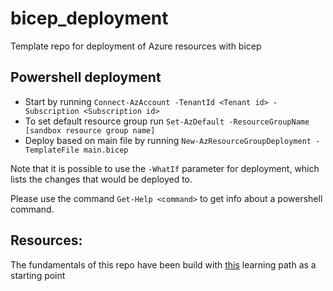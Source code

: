 # bicep_deployment
Template repo for deployment of Azure resources with bicep


## Powershell deployment
* Start by running `Connect-AzAccount -TenantId <Tenant id> -Subscription <Subscription id>` 
* To set default resource group run `Set-AzDefault -ResourceGroupName [sandbox resource group name]` 
* Deploy based on main file by running `New-AzResourceGroupDeployment -TemplateFile main.bicep`

Note that it is possible to use the `-WhatIf` parameter for deployment, which lists the changes that would be deployed to.

Please use the command `Get-Help <command>` to get info about a powershell command.



## Resources:
The fundamentals of this repo have been build with [this](https://learn.microsoft.com/en-us/training/paths/fundamentals-bicep/) learning path as a starting point